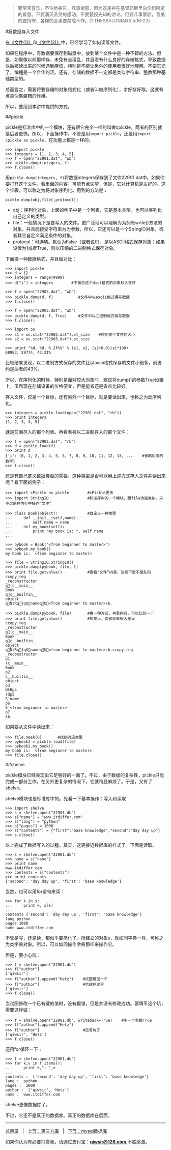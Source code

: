 >要常常喜乐，不住地祷告，凡事谢恩，因为这是神在基督耶稣里向你们所定的旨意。不要消灭圣灵的感动，不要藐视先知的讲论。但要凡事察验，善美的要持守，各样的恶事要禁戒不作。(1 THESSALONIANS 5:16-22)

#将数据存入文件

在[《文件(1)》](./126.md)和[《文件(2)》](./127.md)中，已经学习了如何读写文件。

如果在程序中，有数据要保存到磁盘中，放到某个文件中是一种不错的方法。但是，如果像以前那样存，未免有点凌乱，并且没有什么良好的存储格式，导致数据以后被读出来的时候遇到麻烦，特别是不能让另外的使用者很好地理解。不要忘记了，编程是一个合作的活。还有，存储的数据不一定都是类似字符串、整数那种基础类型的。

总而言之，需要将要存储的对象格式化（或者叫做序列化），才好存好取。这就有点类似集装箱的作用。

所以，要用到本讲中提供的方式。

##pickle

pickle是标准库中的一个模块，还有跟它完全一样的叫做cpickle，两者的区别就是后者更快。所以，下面操作中，不管是用`import pickle`，还是用`import cpickle as pickle`，在功能上都是一样的。

    >>> import pickle
    >>> integers = [1, 2, 3, 4, 5]
    >>> f = open("22901.dat", "wb")
    >>> pickle.dump(integers, f)
    >>> f.close()

用`pickle.dump(integers, f)`将数据integers保存到了文件22901.dat中。如果你要打开这个文件，看里面的内容，可能有点失望，但是，它对计算机是友好的。这个步骤，可以称之为将对象序列化。用到的方法是：

`pickle.dump(obj,file[,protocol])`

- obj：序列化对象，上面的例子中是一个列表，它是基本类型，也可以序列化自己定义的类型。
- file：一般情况下是要写入的文件。更广泛地可以理解为为拥有write()方法的对象，并且能接受字符串为为参数，所以，它还可以是一个StringIO对象，或者其它自定义满足条件的对象。
- protocol：可选项。默认为False（或者说0），是以ASCII格式保存对象；如果设置为1或者True，则以压缩的二进制格式保存对象。

下面换一种数据格式，并且做对比：

    >>> import pickle
    >>> d = {}
    >>> integers = range(9999)
    >>> d["i"] = integers        #下面将这个dict格式的对象存入文件
    
    >>> f = open("22902.dat", "wb")
    >>> pickle.dump(d, f)           #文件中以ascii格式保存数据
    >>> f.close()

    >>> f = open("22903.dat", "wb")
    >>> pickle.dump(d, f, True)     #文件中以二进制格式保存数据
    >>> f.close()

    >>> import os
    >>> s1 = os.stat("22902.dat").st_size    #得到两个文件的大小
    >>> s2 = os.stat("22903.dat").st_size
    
    >>> print "%d, %d, %.2f%%" % (s1, s2, (s2+0.0)/s1*100)
    68903, 29774, 43.21%

比较结果发现，以二进制方式保存的文件比以ascii格式保存的文件小很多，前者约是后者的43%。

所以，在序列化的时候，特别是面对较大对象时，建议将dump()的参数True设置上，虽然现在存储设备的价格便宜，但是能省还是省点比较好。

存入文件，仅是一个目标，还有另外一个目标，就是要读出来，也称之为反序列化。

    >>> integers = pickle.load(open("22901.dat", "rb"))
    >>> print integers
    [1, 2, 3, 4, 5]

就是前面存入的那个列表。再看看被以二进制存入的那个文件：

    >>> f = open("22903.dat", "rb")
    >>> d = pickle.load(f)
    >>> print d
    {'i': [0, 1, 2, 3, 4, 5, 6, 7, 8, 9, 10, 11, 12, 13, ....   #省略后面的数字}
    >>> f.close()
    
还是有自己定义数据类型的需要，这种类型是否可以用上述方式存入文件并读出来呢？看下面的例子：

    >>> import cPickle as pickle        #cPickle更快
    >>> import StringIO                 #标准库中的一个模块，跟file功能类似，只不过是在内存中操作“文件”
    
    >>> class Book(object):             #自定义一种类型
    ...     def __init__(self,name):
    ...         self.name = name
    ...     def my_book(self):
    ...         print "my book is: ", self.name
    ... 

    >>> pybook = Book("<from beginner to master>")
    >>> pybook.my_book()
    my book is:  <from beginner to master>

    >>> file = StringIO.StringIO()
    >>> pickle.dump(pybook, file, 1)
    >>> print file.getvalue()           #查看“文件”内容，注意下面不是乱码
    ccopy_reg
    _reconstructor
    q(c__main__
    Book
    qc__builtin__
    object
    qNtRq}qUnameqU<from beginner to master>sb.

    >>> pickle.dump(pybook, file)       #换一种方式，再看内容，可以比较一下
    >>> print file.getvalue()           #视觉上，两者就有很大差异
    ccopy_reg
    _reconstructor
    q(c__main__
    Book
    qc__builtin__
    object
    qNtRq}qUnameqU<from beginner to master>sb.ccopy_reg
    _reconstructor
    p1
    (c__main__
    Book
    p2
    c__builtin__
    object
    p3
    NtRp4
    (dp5
    S'name'
    p6
    S'<from beginner to master>'
    p7
    sb.

如果要从文件中读出来：

    >>> file.seek(0)       #找到对应类型  
    >>> pybook2 = pickle.load(file)
    >>> pybook2.my_book()
    my book is:  <from beginner to master>
    >>> file.close()

##shelve

pickle模块已经表现出它足够好的一面了。不过，由于数据的复杂性，pickle只能完成一部分工作，在另外更复杂的情况下，它就稍显麻烦了。于是，又有了shelve。

shelve模块也是标准库中的。先看一下基本操作：写入和读取

    >>> import shelve
    >>> s = shelve.open("22901.db")
    >>> s["name"] = "www.itdiffer.com"
    >>> s["lang"] = "python"
    >>> s["pages"] = 1000
    >>> s["contents"] = {"first":"base knowledge","second":"day day up"}
    >>> s.close()

以上完成了数据写入的过程。其实，这更接近数据库的样式了。下面是读取。

    >>> s = shelve.open("22901.db")
    >>> name = s["name"]
    >>> print name
    www.itdiffer.com
    >>> contents = s["contents"]
    >>> print contents
    {'second': 'day day up', 'first': 'base knowledge'}

当然，也可以用for语句来读：

    >>> for k in s:
    ...     print k, s[k]
    ... 
    contents {'second': 'day day up', 'first': 'base knowledge'}
    lang python
    pages 1000
    name www.itdiffer.com

不管是写，还是读，都似乎要简化了。所建立的对象s，就如同字典一样，可称之为类字典对象。所以，可以如同操作字典那样来操作它。

但是，要小心坑：

    >>> f = shelve.open("22901.db")
    >>> f["author"]
    ['qiwsir']
    >>> f["author"].append("Hetz")    #试图增加一个
    >>> f["author"]                   #坑就在这里
    ['qiwsir']
    >>> f.close()

当试图修改一个已有键的值时，没有报错，但是并没有修改成功。要填平这个坑，需要这样做：
    
    >>> f = shelve.open("22901.db", writeback=True)    #多一个参数True
    >>> f["author"].append("Hetz")
    >>> f["author"]                   #没有坑了
    ['qiwsir', 'Hetz']
    >>> f.close()

还用for循环一下：

    >>> f = shelve.open("22901.db")
    >>> for k,v in f.items():
    ...     print k,": ",v
    ... 
    contents :  {'second': 'day day up', 'first': 'base knowledge'}
    lang :  python
    pages :  1000
    author :  ['qiwsir', 'Hetz']
    name :  www.itdiffer.com

shelve更像数据库了。

不过，它还不是真正的数据库。真正的数据库在后面。

------

[总目录](./index.md)&nbsp;&nbsp;&nbsp;|&nbsp;&nbsp;&nbsp;[上节：第三方库](./228.md)&nbsp;&nbsp;&nbsp;|&nbsp;&nbsp;&nbsp;[下节：mysql数据库](./230.md)

如果你认为有必要打赏我，请通过支付宝：**qiwsir@126.com**,不胜感激。